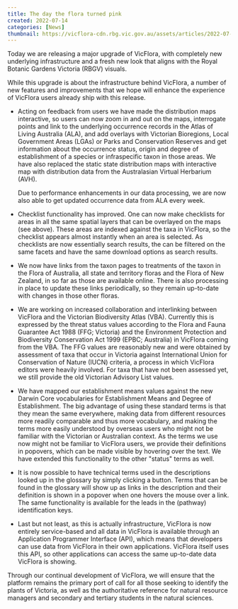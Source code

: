 ```yaml
---
title: The day the flora turned pink
created: 2022-07-14
categories: [News]
thumbnail: https://vicflora-cdn.rbg.vic.gov.au/assets/articles/2022-07-14-vicflora-software-upgrade/thumbnail.jpg
---
```


Today we are releasing a major upgrade of VicFlora, with completely new 
underlying infrastructure and a fresh new look that aligns with the Royal 
Botanic Gardens Victoria (RBGV) visuals.<!--more-->

While this upgrade is about the infrastructure behind VicFlora, a number of new 
features and improvements that we hope will enhance the experience of VicFlora 
users already ship with this release.

- Acting on feedback from users we have made the distribution maps interactive, 
    so users can now zoom in and out on the maps, interrogate points and link to 
    the underlying occurrence records in the Atlas of Living Australia (ALA), 
    and add overlays with Victorian Bioregions, Local Government Areas (LGAs) 
    or Parks and Conservation Reserves and get information about the occurrence 
    status, origin and degree of establishment of a species or infraspecific 
    taxon in those areas. We have also replaced the static state distribution 
    maps with interactive map with distribution data from the Australasian 
    Virtual Herbarium (AVH).

    Due to performance enhancements in our data processing, we are now also able 
    to get updated occurrence data from ALA every week.

- Checklist functionality has improved. One can now make checklists for areas in 
    all the same spatial layers that can be overlayed on the maps (see above). 
    These areas are indexed against the taxa in VicFlora, so the checklist 
    appears almost instantly when an area is selected. As checklists are now 
    essentially search results, the can be filtered on the same facets and have 
    the same download options as search results.

- We now have links from the taxon pages to treatments of the taxon in the Flora 
    of Australia, all state and territory floras and the Flora of New Zealand, 
    in so far as those are available online. There is also processing in place 
    to update these links periodically, so they remain up-to-date with changes 
    in those other floras.

- We are working on increased collaboration and interlinking between VicFlora 
    and the Victorian Biodiversity Atlas (VBA). Currently this is expressed by 
    the threat status values according to the Flora and Fauna Guarantee Act 1988 
    (FFG; Victoria) and the Environment Protection and Biodiversity Conservation 
    Act 1999 (EPBC; Australia) in VicFlora coming from the VBA. The FFG values 
    are reasonably new and were obtained by assessment of taxa that occur in 
    Victoria against International Union for Conservation of Nature (IUCN) 
    criteria, a process in which VicFlora editors were heavily involved. 
    For taxa that have not been assessed yet, we still provide the old Victorian 
    Advisory List values.

- We have mapped our establishment means values against the new Darwin Core 
    vocabularies for Establishment Means and Degree of Establishment. The big 
    advantage of using these standard terms is that they mean the same 
    everywhere, making data from different resources more readily comparable 
    and thus more vocabulary, and making the terms more easily understood by 
    overseas users who might not be familiar with the Victorian or Australian 
    context. As the terms we use now might not be familiar to VicFlora users, 
    we provide their definitions in popovers, which can be made visible by 
    hovering over the text. We have extended this functionality to the other 
    "status" terms as well.

- It is now possible to have technical terms used in the descriptions looked up 
    in the glossary by simply clicking a button. Terms that can be found in the 
    glossary will show up as links in the description and their definition is 
    shown in a popover when one hovers the mouse over a link. The same 
    functionality is available for the leads in the (pathway) identification 
    keys.

- Last but not least, as this is actually infrastructure, VicFlora is now 
    entirely service-based and all data in VicFlora is available through an 
    Application Programmer Interface (API), which means that developers can use 
    data from VicFlora in their own applications. VicFlora itself uses this API, 
    so other applications can access the same up-to-date data VicFlora is 
    showing.

Through our continual development of VicFlora, we will ensure that the platform 
remains the primary port of call for all those seeking to identify the plants of 
Victoria, as well as the authoritative reference for natural resource managers 
and secondary and tertiary students in the natural sciences.


